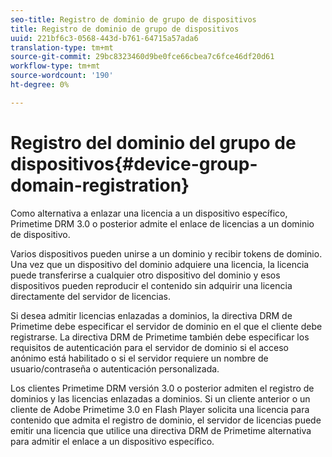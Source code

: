 ```yaml
---
seo-title: Registro de dominio de grupo de dispositivos
title: Registro de dominio de grupo de dispositivos
uuid: 221bf6c3-0568-443d-b761-64715a57ada6
translation-type: tm+mt
source-git-commit: 29bc8323460d9be0fce66cbea7c6fce46df20d61
workflow-type: tm+mt
source-wordcount: '190'
ht-degree: 0%

---
```



# Registro del dominio del grupo de dispositivos{#device-group-domain-registration}

Como alternativa a enlazar una licencia a un dispositivo específico, Primetime DRM 3.0 o posterior admite el enlace de licencias a un dominio de dispositivo.

Varios dispositivos pueden unirse a un dominio y recibir tokens de dominio. Una vez que un dispositivo del dominio adquiere una licencia, la licencia puede transferirse a cualquier otro dispositivo del dominio y esos dispositivos pueden reproducir el contenido sin adquirir una licencia directamente del servidor de licencias.

Si desea admitir licencias enlazadas a dominios, la directiva DRM de Primetime debe especificar el servidor de dominio en el que el cliente debe registrarse. La directiva DRM de Primetime también debe especificar los requisitos de autenticación para el servidor de dominio si el acceso anónimo está habilitado o si el servidor requiere un nombre de usuario/contraseña o autenticación personalizada.

Los clientes Primetime DRM versión 3.0 o posterior admiten el registro de dominios y las licencias enlazadas a dominios. Si un cliente anterior o un cliente de Adobe Primetime 3.0 en Flash Player solicita una licencia para contenido que admita el registro de dominio, el servidor de licencias puede emitir una licencia que utilice una directiva DRM de Primetime alternativa para admitir el enlace a un dispositivo específico.
